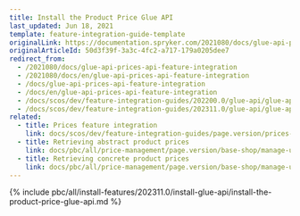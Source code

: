 ```yaml
---
title: Install the Product Price Glue API
last_updated: Jun 18, 2021
template: feature-integration-guide-template
originalLink: https://documentation.spryker.com/2021080/docs/glue-api-prices-api-feature-integration
originalArticleId: 50d3f39f-3a3c-4fc2-a717-179a0205dee7
redirect_from:
  - /2021080/docs/glue-api-prices-api-feature-integration
  - /2021080/docs/en/glue-api-prices-api-feature-integration
  - /docs/glue-api-prices-api-feature-integration
  - /docs/en/glue-api-prices-api-feature-integration
  - /docs/scos/dev/feature-integration-guides/202200.0/glue-api/glue-api-product-price-feature-integration.html
  - /docs/scos/dev/feature-integration-guides/202311.0/glue-api/glue-api-product-price-feature-integration.html  
related:
  - title: Prices feature integration
    link: docs/scos/dev/feature-integration-guides/page.version/prices-feature-integration.html
  - title: Retrieving abstract product prices
    link: docs/pbc/all/price-management/page.version/base-shop/manage-using-glue-api/glue-api-retrieve-abstract-product-prices.html
  - title: Retrieving concrete product prices
    link: docs/pbc/all/price-management/page.version/base-shop/manage-using-glue-api/glue-api-retrieve-concrete-product-prices.html
---
```


{% include pbc/all/install-features/202311.0/install-glue-api/install-the-product-price-glue-api.md %} <!-- To edit, see /_includes/pbc/all/install-features/202311.0/install-glue-api/install-the-product-price-glue-api.md -->
